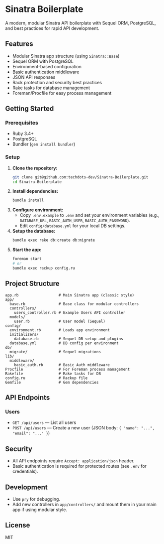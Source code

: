 # Sinatra Boilerplate

A modern, modular Sinatra API boilerplate with Sequel ORM, PostgreSQL, and best practices for rapid API development.

## Features
- Modular Sinatra app structure (using `Sinatra::Base`)
- Sequel ORM with PostgreSQL
- Environment-based configuration
- Basic authentication middleware
- JSON API responses
- Rack protection and security best practices
- Rake tasks for database management
- Foreman/Procfile for easy process management

## Getting Started

### Prerequisites
- Ruby 3.4+
- PostgreSQL
- Bundler (`gem install bundler`)

### Setup
1. **Clone the repository:**
   ```sh
   git clone git@github.com:techdots-dev/Sinatra-Boilerplate.git
   cd Sinatra-Boilerplate
   ```
2. **Install dependencies:**
   ```sh
   bundle install
   ```
3. **Configure environment:**
   - Copy `.env.example` to `.env` and set your environment variables (e.g., `DATABASE_URL`, `BASIC_AUTH_USER`, `BASIC_AUTH_PASSWORD`).
   - Edit `config/database.yml` for your local DB settings.
4. **Setup the database:**
   ```sh
   bundle exec rake db:create db:migrate
   ```
5. **Start the app:**
   ```sh
   foreman start
   # or
   bundle exec rackup config.ru
   ```

## Project Structure
```
app.rb                  # Main Sinatra app (classic style)
app/
  base.rb               # Base class for modular controllers
  controllers/
    users_controller.rb # Example Users API controller
  models/
    user.rb             # User model (Sequel)
config/
  environment.rb        # Loads app environment
  initializers/
    database.rb         # Sequel DB setup and plugins
  database.yml          # DB config per environment
db/
  migrate/              # Sequel migrations
lib/
  middleware/
    basic_auth.rb       # Basic Auth middleware
Procfile                # For Foreman process management
Rakefile                # Rake tasks for DB
config.ru               # Rackup file
Gemfile                 # Gem dependencies
```

## API Endpoints

### Users
- `GET /api/users` — List all users
- `POST /api/users` — Create a new user (JSON body: `{ "name": "...", "email": "..." }`)

## Security
- All API endpoints require `Accept: application/json` header.
- Basic authentication is required for protected routes (see `.env` for credentials).

## Development
- Use `pry` for debugging.
- Add new controllers in `app/controllers/` and mount them in your main app if using modular style.

## License
MIT
